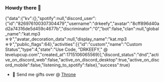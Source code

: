 ### Howdy there 👋

{"data":{"kv":{},"spotify":null,"discord_user":{"id":"826976100307304479","username":"drkeefy","avatar":"8cff896d40ad2a74316de5d459c4677b","discriminator":"0","bot":false,"clan":null,"global_name":"kat.mp3 ✯✞","avatar_decoration_data":null,"display_name":"kat.mp3 ✯✞","public_flags":64},"activities":[{"id":"custom","name":"Custom Status","type":4,"state":"Use Code, \"DRKEEFY,\" @ levelupcup.com","created_at":1715106065569}],"discord_status":"dnd","active_on_discord_web":false,"active_on_discord_desktop":true,"active_on_discord_mobile":false,"listening_to_spotify":false},"success":true}
- 🎁 Send me gifts over @ [Throne](https://throne.com/drkeefy)


<!--
**drkeefyy/drkeefyy** is a ✨ _special_ ✨ repository because its `README.md` (this file) appears on your GitHub profile.

Here are some ideas to get you started:

- 🔭 I’m currently working on ...
- 🌱 I’m currently learning ...
- 👯 I’m looking to collaborate on ...
- 🤔 I’m looking for help with ...
- 💬 Ask me about ...
- 📫 How to reach me: ...
- 😄 Pronouns: ...
- ⚡ Fun fact: ...
-->
